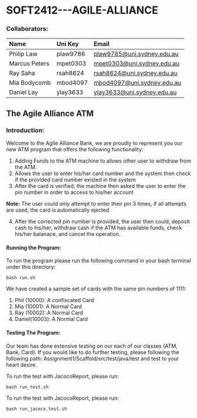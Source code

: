 # SOFT2412---AGILE-ALLIANCE

### Collaborators: 

| Name          | Uni Key   | Email                      |
|:--------------|:----------|:---------------------------|
| Philip Law    | plaw9786  | plaw9785@uni.sydney.edu.au |
| Marcus Peters | mpet0303  | mpet0303@uni.sydney.edu.au |
| Ray Saha      | rsah8624  | rsah8624@uni.sydney.edu.au |
| Mia Bodycomb  | mbod4097  | mbod4097@uni.sydney.edu.au |
| Daniel Lay    | ylay3633  | ylay3633@uni.sydney.edu.au |

## The Agile Alliance ATM 

### Introduction: 

Welcome to the Agile Alliance Bank, we are proudly to represent you our new ATM program that offers the following functionality: 

1. Adding Funds to the ATM machine to allows other user to withdraw from the ATM.  
2. Allows the user to enter his/her card number and the system then check if the provided card number existed in the system 
3. After the card is verified, the machine then asked the user to enter the pin number in order to access to his/her account 

**Note:** The user could only attempt to enter their pin 3 times, if all attempts are used, the card is automatically ejected 

4. After the corrected pin number is provided, the user then could, deposit cash to his/her, withdraw cash if the ATM has available funds, check his/her balanace, and cancel the operation.  

#### Running the Program: 

To run the program please run the following command in your bash terminal under this directory: 

	bash run.sh

We have created a sample set of cards with the same pin numbers of 1111: 

1. Phil (10000): A confiscated Card 
2. Mia (10001): A Normal Card 
3. Ray (10002): A Normal Card 
4. Daniel(10003): A Normal Card

#### Testing The Program:  

Our team has done extensive testing on our each of our classes (ATM, Bank, Card). If you would like to do further testing, please following the following path: Assignment1/Scaffold/src/test/java/test and test to your heart desire. 

To run the test with JacocoReport, please run: 

	bash run_test.sh 
	
To run the test with JacocoReport, please run:  
	
	bash run_jacoco_test.sh

